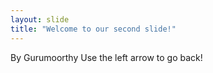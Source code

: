 ```yaml
---
layout: slide
title: "Welcome to our second slide!"
---
```

By Gurumoorthy
Use the left arrow to go back!
